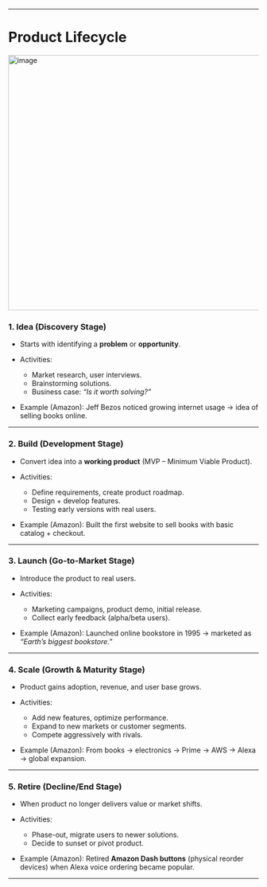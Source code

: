 
---

#  **Product Lifecycle**

<img width="1867" height="513" alt="image" src="https://github.com/user-attachments/assets/3afbbc0f-7a01-4827-a227-a155a82694f8" />


### **1. Idea (Discovery Stage)**

* Starts with identifying a **problem** or **opportunity**.
* Activities:

  * Market research, user interviews.
  * Brainstorming solutions.
  * Business case: *“Is it worth solving?”*
* Example (Amazon): Jeff Bezos noticed growing internet usage → idea of selling books online.

---

### **2. Build (Development Stage)**

* Convert idea into a **working product** (MVP – Minimum Viable Product).
* Activities:

  * Define requirements, create product roadmap.
  * Design + develop features.
  * Testing early versions with real users.
* Example (Amazon): Built the first website to sell books with basic catalog + checkout.

---

### **3. Launch (Go-to-Market Stage)**

* Introduce the product to real users.
* Activities:

  * Marketing campaigns, product demo, initial release.
  * Collect early feedback (alpha/beta users).
* Example (Amazon): Launched online bookstore in 1995 → marketed as *“Earth’s biggest bookstore.”*

---

### **4. Scale (Growth & Maturity Stage)**

* Product gains adoption, revenue, and user base grows.
* Activities:

  * Add new features, optimize performance.
  * Expand to new markets or customer segments.
  * Compete aggressively with rivals.
* Example (Amazon): From books → electronics → Prime → AWS → Alexa → global expansion.

---

### **5. Retire (Decline/End Stage)**

* When product no longer delivers value or market shifts.
* Activities:

  * Phase-out, migrate users to newer solutions.
  * Decide to sunset or pivot product.
* Example (Amazon): Retired **Amazon Dash buttons** (physical reorder devices) when Alexa voice ordering became popular.

---



